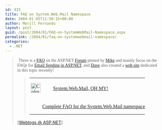 ```yaml
---
id: 433
title: FAQ on System.Web.Mail Namespace
date: 2004-01-05T11:50:15+00:00
author: Merill Fernando
layout: post
guid: /post/2004/01/FAQ-on-SystemWebMail-Namespace.aspx
permalink: /2004/01/faq-on-systemwebmail-namespace/
categories:
  - .NET
---
```

<body xmlns="http://www.w3.org/1999/xhtml">
    <div class="Section1">
        <blockquote style='margin-top:5.0pt;margin-bottom:5.0pt'> 
        <p>
            &#160;<span style=';font-family:Verdana'>There is a&#160;<a href="http://weblogs.asp.net/coltk/archive/2003/07/11/9963.aspx" title="http://weblogs.asp.net/coltk/archive/2003/07/11/9963.aspx">FAQ</a> on
            the ASP.NET <a href="http://asp.net/Forums" title="http://asp.net/Forums">Forum</a> pinned
            by <a href="http://mikepope.com/blog" title="http://mikepope.com/blog">Mike</a> and
            mainly focus on the FAQs for <a href="http://asp.net/Forums/ShowPost.aspx?tabindex=1&amp;PostID=268037" title="http://asp.net/Forums/ShowPost.aspx?tabindex=1&amp;PostID=268037">Email
            Sending in ASP.NET</a>, and <a href="http://weblogs.asp.net/dwanta/" title="http://weblogs.asp.net/dwanta/">Dave</a> also
            created a <a href="http://systemwebmail.com" title="http://systemwebmail.com">web
            site</a> dedicated in this topic recently!</span>
        </p>
        <blockquote style='margin-top:5.0pt;margin-right:0in;margin-bottom:5.0pt'> 
        <div id="Header">
            <table class="MsoNormalTable" border="0" cellspacing="0" cellpadding="0">
                <tr>
                    <td style='padding:0in 0in 0in 0in'>
                        <p class="MsoNormal">
                            <span style=''>&#160;</span><span style='font-family:Verdana'><a href="http://systemwebmail.com" title="http://systemwebmail.com"><span style='text-decoration:none'><img border="0" width="32" height="32" id="_x0000_i1037" src="http://systemwebmail.com/images/pixel.gif" style='padding-right:10px' alt="Color Schemer Logo" /></span></a></span>
                        </p>
                    </td>
                    <td style='padding:0in 0in 0in 0in'>
                        <p class="MsoNormal">
                            <span style='; font-family:Tahoma'><a href="http://systemwebmail.com" title="http://systemwebmail.com">System.Web.Mail,
                            OH MY!</a></span>
                        </p>
                    </td>
                </tr>
                <tr>
                    <td colspan="2" style='padding:0in 0in 0in 0in'>
                        <div>
                            <p class="MsoNormal">
                                <span style='; font-family:Tahoma'><a href="http://systemwebmail.com" title="http://systemwebmail.com"><span style='text-decoration:none'><img border="0" width="32" height="1" id="_x0000_i1036" src="http://systemwebmail.com/images/pixel.gif" style='padding-right:10px' alt="Color Schemer Logo" /></span>Complete
                                FAQ for the System.Web.Mail namespace</a></span>
                            </p>
                        </div>
                    </td>
                </tr>
            </table>
        </div>
        </blockquote> 
        <p class="MsoNormal">
            <img border="0" width="1" height="1" id="_x0000_i1027" src="http://weblogs.asp.net/coltk/aggbug/47446.aspx" />
            <br />
            [<a href="http://weblogs.asp.net/coltk/archive/2004/01/04/SystemWebMail.aspx">Weblogs
            @ ASP.NET</a>]
        </p>
        </blockquote>
    </div>
</body>